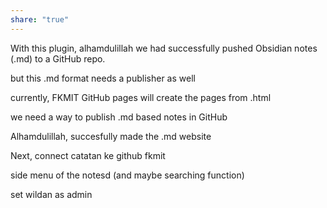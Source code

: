 ```yaml
---
share: "true"
---
```

With this plugin, alhamdulillah we had successfully pushed Obsidian notes (.md) to a GitHub repo.

but this .md format needs a publisher as well

currently, FKMIT GitHub pages will create the pages from .html

we need a way to publish .md based notes in GitHub

Alhamdulillah, succesfully made the .md website

Next, connect catatan ke github fkmit

side menu of the notesd (and maybe searching function)

set wildan as admin

